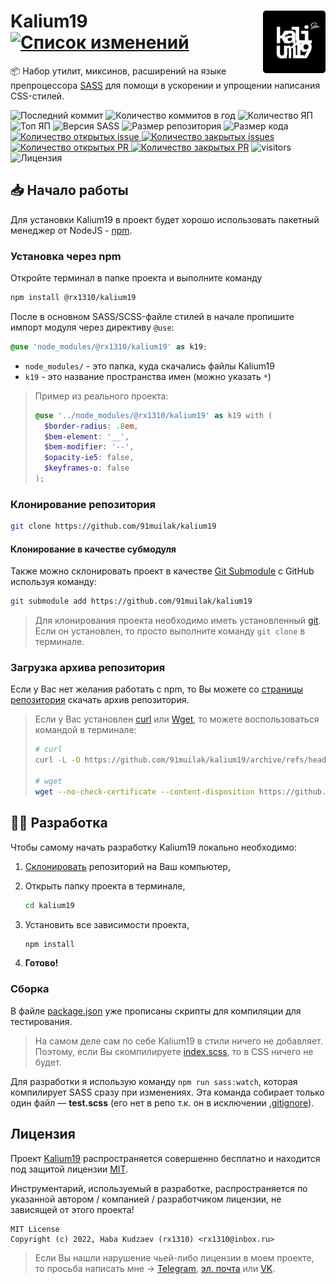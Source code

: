 <img title="Логотип проекта" src=".github/logo.png" alt="Logo" width="100px" align="right" /> Kalium19 [![Список изменений](https://img.shields.io/github/package-json/version/91muilak/kalium19/main?label=%20)](CHANGELOG.md)
======
:package: Набор утилит, миксинов, расширений на языке препроцессора [SASS](https://github.com/sass) для помощи в ускорении и упрощении написания CSS-стилей.

![Последний коммит](https://img.shields.io/github/last-commit/91muilak/kalium19)
![Количество коммитов в год](https://img.shields.io/github/commit-activity/y/91muilak/kalium19)
![Количество ЯП](https://img.shields.io/github/languages/count/91muilak/kalium19?color=fff)
![Топ ЯП](https://img.shields.io/github/languages/top/91muilak/kalium19?color=C76494)
![Версия SASS](https://img.shields.io/github/package-json/dependency-version/91muilak/kalium19/dev/sass/main?color=CC6699)
![Размер репозитория](https://img.shields.io/github/repo-size/91muilak/kalium19?color=ffb600)
![Размер кода](https://img.shields.io/github/languages/code-size/91muilak/kalium19)
[![Количество открытых issue](https://img.shields.io/github/issues-raw/91muilak/kalium19)
![Количество закрытых issues](https://img.shields.io/github/issues-closed-raw/91muilak/kalium19?color=354a6d)](https://github.com/91muilak/kalium19/issues)
[![Количество открытых PR](https://img.shields.io/github/issues-pr-raw/91muilak/kalium19?label=open%20PR%27s)
![Количество закрытых PR](https://img.shields.io/github/issues-pr-closed-raw/91muilak/kalium19?label=closed%20PR%27s)](https://github.com/91muilak/kalium19/pulls)
![visitors](https://visitor-badge.laobi.icu/badge?page_id=91muilak.kalium19)
![Лицензия](https://img.shields.io/github/license/91muilak/kalium19)

## 📥 Начало работы
Для установки Kalium19 в проект будет хорошо использовать пакетный менеджер от NodeJS - [npm](https://nodejs.org/en/download/).

### Установка через npm
Откройте терминал в папке проекта и выполните команду
```bash
npm install @rx1310/kalium19
```

После в основном SASS/SCSS-файле стилей в начале пропишите импорт модуля через директиву `@use`:
```scss
@use 'node_modules/@rx1310/kalium19' as k19;
```
- `node_modules/` - это папка, куда скачались файлы Kalium19
- `k19` - это название пространства имен (можно указать `*`)

> Пример из реального проекта:
> ```scss
> @use '../node_modules/@rx1310/kalium19' as k19 with (
>   $border-radius: .8em,
>   $bem-element: '__',
>   $bem-modifier: '--',
>   $opacity-ie5: false,
>   $keyframes-o: false
> );
> ```

### Клонирование репозитория
```bash
git clone https://github.com/91muilak/kalium19
```

#### Клонирование в качестве субмодуля
Также можно склонировать проект в качестве [Git Submodule](https://git-scm.com/book/ru/v2/%D0%98%D0%BD%D1%81%D1%82%D1%80%D1%83%D0%BC%D0%B5%D0%BD%D1%82%D1%8B-Git-%D0%9F%D0%BE%D0%B4%D0%BC%D0%BE%D0%B4%D1%83%D0%BB%D0%B8) с GitHub используя команду:
```bash
git submodule add https://github.com/91muilak/kalium19
```

> Для клонирования проекта необходимо иметь установленный [git](https://git-scm.com/downloads). Если он установлен, то просто выполните команду `git clone` в терминале.

### Загрузка архива репозитория
Если у Вас нет желания работать с npm, то Вы можете со [страницы репозитория](https://github.com/91muilak/kalium19) скачать архив репозитория.

> Если у Вас установлен [curl](https://curl.se/) или [Wget](https://www.gnu.org/software/wget/), то можете воспользоваться командой в терминале:
> ```bash
> # curl
> curl -L -O https://github.com/91muilak/kalium19/archive/refs/heads/main.zip
>
> # wget
> wget --no-check-certificate --content-disposition https://github.com/91muilak/kalium19/archive/refs/heads/main.zip
> ```

## 👨‍💻 Разработка
Чтобы самому начать разработку Kalium19 локально необходимо:

1. [Склонировать](https://github.com/91muilak/kalium19/edit/main/README.md#%D0%BA%D0%BB%D0%BE%D0%BD%D0%B8%D1%80%D0%BE%D0%B2%D0%B0%D0%BD%D0%B8%D0%B5-%D1%80%D0%B5%D0%BF%D0%BE%D0%B7%D0%B8%D1%82%D0%BE%D1%80%D0%B8%D1%8F) репозиторий на Ваш компьютер,
2. Открыть папку проекта в терминале,

    ```bash
    cd kalium19
    ```
3. Установить все зависимости проекта,

    ```bash
    npm install
    ```

4. **Готово!**

### Сборка
В файле [package.json](package.json) уже прописаны скрипты для компиляции для тестирования.

> На самом деле сам по себе Kalium19 в стили ничего не добавляет. Поэтому, если Вы скомпилируете [index.scss](index.scss), то в CSS ничего не будет.

Для разработки я использую команду `npm run sass:watch`, которая компилирует SASS сразу при изменениях. Эта команда собирает только один файл — **test.scss** (его нет в репо т.к. он в исключении [.gitignore](.gitignore)).

## Лицензия
Проект [Kalium19](https://github.com/91muilak/kalium19) распространяется совершенно бесплатно и находится под защитой лицензии [MIT](LICENSE).

Инструментарий, используемый в разработке, распространяется по указанной автором / компанией / разработчиком лицензии, не зависящей от этого проекта!

```
MIT License
Copyright (c) 2022, Haba Kudzaev (rx1310) <rx1310@inbox.ru>
```

> Если Вы нашли нарушение чьей-либо лицензии в моем проекте, то просьба написать мне → [Telegram](https://t.me/rx1310), [эл. почта](mailto:rx1310@inbox.ru) или [VK](https://vk.com).
